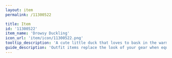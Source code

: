 ```yaml
---
layout: item
permalink: /11300522

title: Item
id: '11300522'
item_name: 'Drowsy Duckling'
icon_url: 'item/icon/11300522.png'
tooltip_description: 'A cute little duck that loves to bask in the warm spring weather from the top of your head.'
guide_description: 'Outfit items replace the look of your gear when equipped.'
---
```

